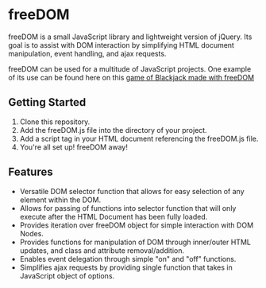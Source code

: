 # freeDOM

freeDOM is a small JavaScript library and lightweight version of jQuery.  Its goal is to assist with DOM interaction by simplifying HTML document manipulation, event handling, and ajax requests.

freeDOM can be used for a multitude of JavaScript projects.  One example of its use can be found here on this [game of Blackjack made with freeDOM](http://www.ljr5102.github.io/Blackjack)

## Getting Started

1.  Clone this repository.
2.  Add the freeDOM.js file into the directory of your project.
3.  Add a script tag in your HTML document referencing the freeDOM.js file.
4.  You're all set up!  freeDOM away!

## Features

* Versatile DOM selector function that allows for easy selection of any element within the DOM.
* Allows for passing of functions into selector function that will only execute after the HTML Document has been fully loaded.
* Provides iteration over freeDOM object for simple interaction with DOM Nodes.
* Provides functions for manipulation of DOM through inner/outer HTML updates, and  class and attribute removal/addition.
* Enables event delegation through simple "on" and "off" functions.
* Simplifies ajax requests by providing single function that takes in JavaScript object of options.
